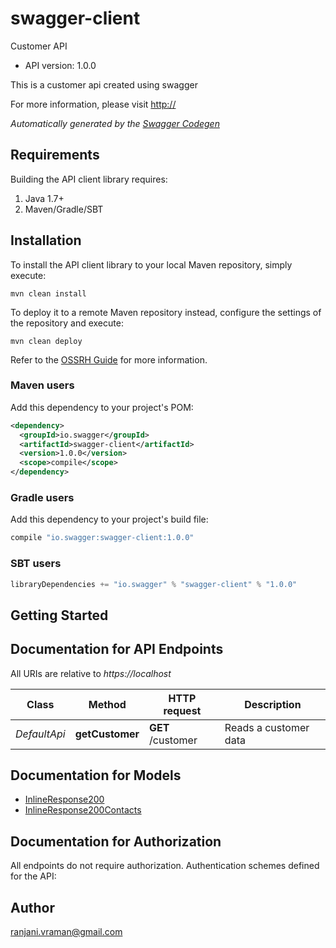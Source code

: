 # swagger-client

Customer API
- API version: 1.0.0

This is a customer api created using swagger

  For more information, please visit [http://](http://)

*Automatically generated by the [Swagger Codegen](https://github.com/swagger-api/swagger-codegen)*

## Requirements

Building the API client library requires:
1. Java 1.7+
2. Maven/Gradle/SBT

## Installation

To install the API client library to your local Maven repository, simply execute:

```shell
mvn clean install
```

To deploy it to a remote Maven repository instead, configure the settings of the repository and execute:

```shell
mvn clean deploy
```

Refer to the [OSSRH Guide](http://central.sonatype.org/pages/ossrh-guide.html) for more information.

### Maven users

Add this dependency to your project's POM:

```xml
<dependency>
  <groupId>io.swagger</groupId>
  <artifactId>swagger-client</artifactId>
  <version>1.0.0</version>
  <scope>compile</scope>
</dependency>
```

### Gradle users

Add this dependency to your project's build file:

```groovy
compile "io.swagger:swagger-client:1.0.0"
```

### SBT users

```scala
libraryDependencies += "io.swagger" % "swagger-client" % "1.0.0"
```

## Getting Started

## Documentation for API Endpoints

All URIs are relative to *https://localhost*

Class | Method | HTTP request | Description
------------ | ------------- | ------------- | -------------
*DefaultApi* | **getCustomer** | **GET** /customer | Reads a customer data


## Documentation for Models

 - [InlineResponse200](InlineResponse200.md)
 - [InlineResponse200Contacts](InlineResponse200Contacts.md)


## Documentation for Authorization

All endpoints do not require authorization.
Authentication schemes defined for the API:

## Author

ranjani.vraman@gmail.com

